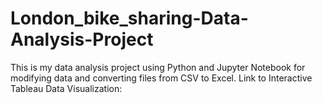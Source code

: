 # London_bike_sharing-Data-Analysis-Project
This is my data analysis project using Python and Jupyter Notebook for modifying data and converting files from CSV to Excel. Link to Interactive Tableau Data Visualization:
